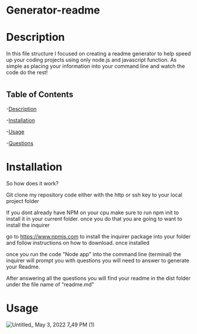 # Generator-readme

# Description
In this file structure I focused on creating a readme generator to help speed up your coding projects using only node.js and javascript function. As simple as placing your information into your command line and watch the code do the rest!

#

## Table of Contents
-[Description](#Description)

-[Installation](#Installation)

-[Usage](#Usage)

-[Questions](#Questions)

#

# Installation

So how does it work?

Git clone my repository code either with the http or ssh key to your local project folder

If you dont already have NPM on your cpu make sure to run npm init to install it in your current folder. once you do that you are going to want to install the inquirer 

go to https://www.npmjs.com to install the inquirer package into your folder and follow instructions on how to download.
once installed

once you run the code "Node app" into the command line (terminal) the inquirer  will prompt you with questions you will need to answer to generate your Readme.


After answering all the questions you will find your readme in the dist folder under the file name of "readme.md"
#

#  Usage

![Untitled_ May 3, 2022 7_49 PM (1)](https://user-images.githubusercontent.com/94322760/166605494-86b278c9-c1f6-41df-bace-408480eceea6.gif)

